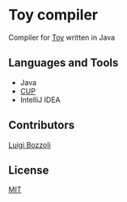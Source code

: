 # Toy compiler

Compiler for [Toy](https://github.com/Ratstail91/Toy) written in Java

## Languages and Tools
+ Java
+ [CUP](http://www2.cs.tum.edu/projects/cup/)
+ IntelliJ IDEA

## Contributors
[Luigi Bozzoli](https://github.com/LuigiBozzoli)

## License
[MIT](https://choosealicense.com/licenses/mit/)
